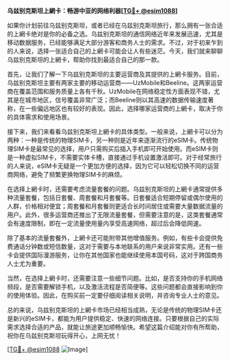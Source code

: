 **乌兹别克斯坦上網卡：畅游中亚的网络利器[[TG💪+ @esim1088](https://t.me/s/esim1088)]**

如果你计划前往乌兹别克斯坦，或者已经在乌兹别克斯坦旅行，那么拥有一张合适的上網卡绝对是你的必备之选。乌兹别克斯坦的通信网络近年来发展迅速，尤其是移动数据服务，已经能够满足大部分游客和商务人士的需求。不过，对于初来乍到的人来说，选择一张适合自己的上網卡可能会让人有些迷茫。今天，我们就来聊聊乌兹别克斯坦的上網卡，帮助你找到最适合自己的那一款。

首先，让我们了解一下乌兹别克斯坦的主要运营商及其提供的上網卡服务。目前，乌兹别克斯坦主要有两家主要的移动运营商——UzMobile和Beeline。这两家运营商在覆盖范围和服务质量上各有千秋。UzMobile在网络稳定性方面表现不错，尤其是在城市地区，信号覆盖非常广泛；而Beeline则以其高速的数据传输速度著称，在一些偏远地区也有较好的表现。因此，选择哪家运营商的上網卡，取决于你的具体需求和使用场景。

接下来，我们来看看乌兹别克斯坦上網卡的具体类型。一般来说，上網卡可以分为两种：一种是传统的物理SIM卡，另一种则是近年来逐渐流行的eSIM卡。传统物理SIM卡是最常见的选择，用户只需购买后插入手机即可开始使用。而eSIM卡则是一种虚拟SIM卡，不需要实体卡槽，直接通过手机设置激活即可。对于经常旅行的人来说，eSIM卡无疑是一个更加方便的选择，因为它可以轻松切换不同的运营商网络，避免了频繁更换物理SIM卡的麻烦。

在选择上網卡时，还需要考虑流量套餐的问题。乌兹别克斯坦的上網卡通常提供多种流量套餐，包括日套餐、周套餐和月套餐等。日套餐适合短期停留或偶尔使用的人群，价格相对便宜；周套餐和月套餐则更适合长时间居住或需要大量数据流量的用户。此外，很多运营商还推出了无限流量套餐，但需要注意的是，这类套餐通常会有速度限制，即在一定流量使用量内享受高速网络，超过后会降低网速。

除了基本的流量套餐外，上網卡还可能附带其他增值服务。例如，有些卡会提供免费通话分钟数或短信数量，这对于需要与本地联系的用户来说非常实用。还有一些卡会提供国际漫游服务，让你在其他国家也能继续使用本国号码，这对于跨国商务人士尤为重要。

当然，在选择上網卡时，还需要注意一些细节问题。比如，是否支持你的手机网络频段，是否需要解锁手机，以及激活流程是否简便等。这些问题都会直接影响到你的使用体验。因此，在购买前一定要仔细阅读相关说明，并咨询专业人士的意见。

总的来说，乌兹别克斯坦的上網卡市场已经相当成熟，无论是传统的物理SIM卡还是新兴的eSIM卡，都能为用户提供稳定、快速的网络连接。只要根据自己的实际需求选择合适的产品，就能让旅途更加顺畅愉快。希望这篇介绍能对你有所帮助，祝你在乌兹别克斯坦玩得开心，上网无忧！

[[TG💪+ @esim1088](https://t.me/s/esim1088) ![Image](https://i.postimg.cc/4NQfJmqS/Snipaste-2025-05-13-00-14-12.png)]